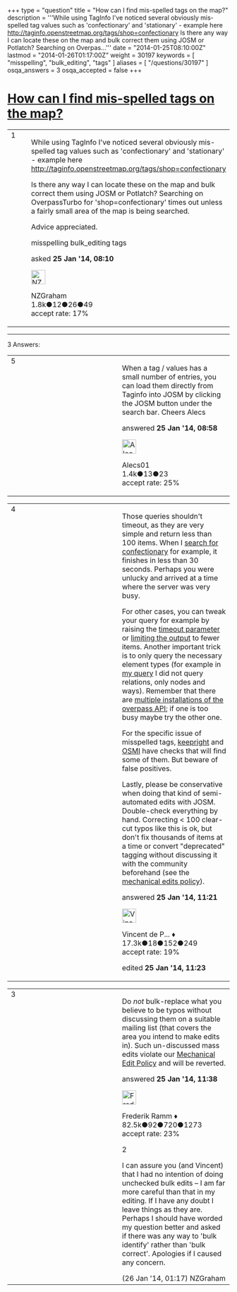 +++
type = "question"
title = "How can I find mis-spelled tags on the map?"
description = '''While using TagInfo I&#x27;ve noticed several obviously mis-spelled tag values such as &#x27;confectionary&#x27; and &#x27;stationary&#x27; - example here http://taginfo.openstreetmap.org/tags/shop=confectionary Is there any way I can locate these on the map and bulk correct them using JOSM or Potlatch? Searching on Overpas...'''
date = "2014-01-25T08:10:00Z"
lastmod = "2014-01-26T01:17:00Z"
weight = 30197
keywords = [ "misspelling", "bulk_editing", "tags" ]
aliases = [ "/questions/30197" ]
osqa_answers = 3
osqa_accepted = false
+++

<div class="headNormal">

# [How can I find mis-spelled tags on the map?](/questions/30197/how-can-i-find-mis-spelled-tags-on-the-map)

</div>

<div id="main-body">

<div id="askform">

<table id="question-table" style="width:100%;">
<colgroup>
<col style="width: 50%" />
<col style="width: 50%" />
</colgroup>
<tbody>
<tr>
<td style="width: 30px; vertical-align: top"><div class="vote-buttons">
<span id="post-30197-upvote" class="ajax-command post-vote up" rel="nofollow" title="I like this post (click again to cancel)"> </span>
<div id="post-30197-score" class="post-score" title="current number of votes">
1
</div>
<span id="post-30197-downvote" class="ajax-command post-vote down" rel="nofollow" title="I dont like this post (click again to cancel)"> </span> <span id="favorite-mark" class="ajax-command favorite-mark" rel="nofollow" title="mark/unmark this question as favorite (click again to cancel)"> </span>
<div id="favorite-count" class="favorite-count">
&#10;</div>
</div></td>
<td><div id="item-right">
<div class="question-body">
<p>While using TagInfo I've noticed several obviously mis-spelled tag values such as 'confectionary' and 'stationary' - example here <a href="http://taginfo.openstreetmap.org/tags/shop=confectionary">http://taginfo.openstreetmap.org/tags/shop=confectionary</a></p>
<p>Is there any way I can locate these on the map and bulk correct them using JOSM or Potlatch? Searching on OverpassTurbo for 'shop=confectionary' times out unless a fairly small area of the map is being searched.</p>
<p>Advice appreciated.</p>
</div>
<div id="question-tags" class="tags-container tags">
<span class="post-tag tag-link-misspelling" rel="tag" title="see questions tagged &#39;misspelling&#39;">misspelling</span> <span class="post-tag tag-link-bulk_editing" rel="tag" title="see questions tagged &#39;bulk_editing&#39;">bulk_editing</span> <span class="post-tag tag-link-tags" rel="tag" title="see questions tagged &#39;tags&#39;">tags</span>
</div>
<div id="question-controls" class="post-controls">
&#10;</div>
<div class="post-update-info-container">
<div class="post-update-info post-update-info-user">
<p>asked <strong>25 Jan '14, 08:10</strong></p>
<img src="https://secure.gravatar.com/avatar/0b78593a39b9f71b9697697876327c6a?s=32&amp;d=identicon&amp;r=g" class="gravatar" width="32" height="32" alt="NZGraham&#39;s gravatar image" />
<p><span>NZGraham</span><br />
<span class="score" title="1814 reputation points"><span>1.8k</span></span><span title="12 badges"><span class="badge1">●</span><span class="badgecount">12</span></span><span title="26 badges"><span class="silver">●</span><span class="badgecount">26</span></span><span title="49 badges"><span class="bronze">●</span><span class="badgecount">49</span></span><br />
<span class="accept_rate" title="Rate of the user&#39;s accepted answers">accept rate:</span> <span title="NZGraham has 7 accepted answers">17%</span></p>
</div>
</div>
<div id="comments-container-30197" class="comments-container">
&#10;</div>
<div id="comment-tools-30197" class="comment-tools">
&#10;</div>
<div class="clear">
&#10;</div>
<div id="comment-30197-form-container" class="comment-form-container">
&#10;</div>
<div class="clear">
&#10;</div>
</div></td>
</tr>
</tbody>
</table>

------------------------------------------------------------------------

<div class="tabBar">

<span id="sort-top"></span>

<div class="headQuestions">

3 Answers:

</div>

</div>

<span id="30199"></span>

<div id="answer-container-30199" class="answer">

<table style="width:100%;">
<colgroup>
<col style="width: 50%" />
<col style="width: 50%" />
</colgroup>
<tbody>
<tr>
<td style="width: 30px; vertical-align: top"><div class="vote-buttons">
<span id="post-30199-upvote" class="ajax-command post-vote up" rel="nofollow" title="I like this post (click again to cancel)"> </span>
<div id="post-30199-score" class="post-score" title="current number of votes">
5
</div>
<span id="post-30199-downvote" class="ajax-command post-vote down" rel="nofollow" title="I dont like this post (click again to cancel)"> </span>
</div></td>
<td><div class="item-right">
<div class="answer-body">
<p>When a tag / values has a small number of entries, you can load them directly from Taginfo into JOSM by clicking the JOSM button under the search bar. Cheers Alecs</p>
</div>
<div class="answer-controls post-controls">
&#10;</div>
<div class="post-update-info-container">
<div class="post-update-info post-update-info-user">
<p>answered <strong>25 Jan '14, 08:58</strong></p>
<img src="https://secure.gravatar.com/avatar/b75c397321b010a8a70f44ab78e7bb44?s=32&amp;d=identicon&amp;r=g" class="gravatar" width="32" height="32" alt="Alecs01&#39;s gravatar image" />
<p><span>Alecs01</span><br />
<span class="score" title="1371 reputation points"><span>1.4k</span></span><span title="13 badges"><span class="silver">●</span><span class="badgecount">13</span></span><span title="23 badges"><span class="bronze">●</span><span class="badgecount">23</span></span><br />
<span class="accept_rate" title="Rate of the user&#39;s accepted answers">accept rate:</span> <span title="Alecs01 has 6 accepted answers">25%</span></p>
</div>
</div>
<div id="comments-container-30199" class="comments-container">
&#10;</div>
<div id="comment-tools-30199" class="comment-tools">
&#10;</div>
<div class="clear">
&#10;</div>
<div id="comment-30199-form-container" class="comment-form-container">
&#10;</div>
<div class="clear">
&#10;</div>
</div></td>
</tr>
</tbody>
</table>

</div>

<span id="30201"></span>

<div id="answer-container-30201" class="answer">

<table style="width:100%;">
<colgroup>
<col style="width: 50%" />
<col style="width: 50%" />
</colgroup>
<tbody>
<tr>
<td style="width: 30px; vertical-align: top"><div class="vote-buttons">
<span id="post-30201-upvote" class="ajax-command post-vote up" rel="nofollow" title="I like this post (click again to cancel)"> </span>
<div id="post-30201-score" class="post-score" title="current number of votes">
4
</div>
<span id="post-30201-downvote" class="ajax-command post-vote down" rel="nofollow" title="I dont like this post (click again to cancel)"> </span>
</div></td>
<td><div class="item-right">
<div class="answer-body">
<p>Those queries shouldn't timeout, as they are very simple and return less than 100 items. When I <a href="http://overpass-turbo.eu/s/2fk">search for confectionary</a> for example, it finishes in less than 30 seconds. Perhaps you were unlucky and arrived at a time where the server was very busy.</p>
<p>For other cases, you can tweak your query for example by raising the <a href="https://wiki.openstreetmap.org/wiki/Overpass_API/Overpass_QL#timeout">timeout parameter</a> or <a href="https://wiki.openstreetmap.org/wiki/Overpass_API/Overpass_QL#element-limit">limiting the output</a> to fewer items. Another important trick is to only query the necessary element types (for example in <a href="http://overpass-turbo.eu/s/2fk">my query</a> I did not query relations, only nodes and ways). Remember that there are <a href="https://wiki.openstreetmap.org/wiki/Overpass_API">multiple installations of the overpass API</a>; if one is too busy maybe try the other one.</p>
<p>For the specific issue of misspelled tags, <a href="http://keepright.ipax.at/report_map.php?zoom=6&amp;lat=51.11099&amp;lon=-0.09721&amp;layers=B0T&amp;ch=0%2C220%2C60&amp;show_ign=0&amp;show_tmpign=0">keepright</a> and <a href="http://tools.geofabrik.de/osmi/?view=tagging&amp;lon=-2.72754&amp;lat=50.99578&amp;zoom=5&amp;overlays=nodes_with_empty_k,ways_with_empty_k,nodes_with_empty_v,ways_with_empty_v,node_tags_with_whitespace,way_tags_with_whitespace,misspelled_node_keys,misspelled_way_keys,node_with_unusual_char,way_with_unusual_char,node_with_short_or_long_key,way_with_short_or_long_key,unwayed_segments,ways_without_tags">OSMI</a> have checks that will find some of them. But beware of false positives.</p>
<p>Lastly, please be conservative when doing that kind of semi-automated edits with JOSM. Double-check everything by hand. Correcting &lt; 100 clear-cut typos like this is ok, but don't fix thousands of items at a time or convert "deprecated" tagging without discussing it with the community beforehand (see the <a href="https://wiki.openstreetmap.org/wiki/Mechanical_Edit_Policy">mechanical edits policy</a>).</p>
</div>
<div class="answer-controls post-controls">
&#10;</div>
<div class="post-update-info-container">
<div class="post-update-info post-update-info-user">
<p>answered <strong>25 Jan '14, 11:21</strong></p>
<img src="https://secure.gravatar.com/avatar/d20f86db9a6f03cb070e9fbaaf0b7228?s=32&amp;d=identicon&amp;r=g" class="gravatar" width="32" height="32" alt="Vincent%20de%20Phily&#39;s gravatar image" />
<p><span>Vincent de P... ♦</span><br />
<span class="score" title="17304 reputation points"><span>17.3k</span></span><span title="18 badges"><span class="badge1">●</span><span class="badgecount">18</span></span><span title="152 badges"><span class="silver">●</span><span class="badgecount">152</span></span><span title="249 badges"><span class="bronze">●</span><span class="badgecount">249</span></span><br />
<span class="accept_rate" title="Rate of the user&#39;s accepted answers">accept rate:</span> <span title="Vincent de Phily has 64 accepted answers">19%</span></p>
</div>
<div class="post-update-info post-update-info-edited">
<p><span> edited <strong>25 Jan '14, 11:23</strong> </span></p>
</div>
</div>
<div id="comments-container-30201" class="comments-container">
&#10;</div>
<div id="comment-tools-30201" class="comment-tools">
&#10;</div>
<div class="clear">
&#10;</div>
<div id="comment-30201-form-container" class="comment-form-container">
&#10;</div>
<div class="clear">
&#10;</div>
</div></td>
</tr>
</tbody>
</table>

</div>

<span id="30202"></span>

<div id="answer-container-30202" class="answer">

<table style="width:100%;">
<colgroup>
<col style="width: 50%" />
<col style="width: 50%" />
</colgroup>
<tbody>
<tr>
<td style="width: 30px; vertical-align: top"><div class="vote-buttons">
<span id="post-30202-upvote" class="ajax-command post-vote up" rel="nofollow" title="I like this post (click again to cancel)"> </span>
<div id="post-30202-score" class="post-score" title="current number of votes">
3
</div>
<span id="post-30202-downvote" class="ajax-command post-vote down" rel="nofollow" title="I dont like this post (click again to cancel)"> </span>
</div></td>
<td><div class="item-right">
<div class="answer-body">
<p>Do <em>not</em> bulk-replace what you believe to be typos without discussing them on a suitable mailing list (that covers the area you intend to make edits in). Such un-discussed mass edits violate our <a href="https://wiki.openstreetmap.org/wiki/Mechanical_Edit_Policy">Mechanical Edit Policy</a> and will be reverted.</p>
</div>
<div class="answer-controls post-controls">
&#10;</div>
<div class="post-update-info-container">
<div class="post-update-info post-update-info-user">
<p>answered <strong>25 Jan '14, 11:38</strong></p>
<img src="https://secure.gravatar.com/avatar/a2b38d937e70ab39d895d17da0dd1ba4?s=32&amp;d=identicon&amp;r=g" class="gravatar" width="32" height="32" alt="Frederik%20Ramm&#39;s gravatar image" />
<p><span>Frederik Ramm ♦</span><br />
<span class="score" title="82494 reputation points"><span>82.5k</span></span><span title="92 badges"><span class="badge1">●</span><span class="badgecount">92</span></span><span title="720 badges"><span class="silver">●</span><span class="badgecount">720</span></span><span title="1273 badges"><span class="bronze">●</span><span class="badgecount">1273</span></span><br />
<span class="accept_rate" title="Rate of the user&#39;s accepted answers">accept rate:</span> <span title="Frederik Ramm has 417 accepted answers">23%</span></p>
</div>
</div>
<div id="comments-container-30202" class="comments-container">
<span id="30230"></span>
<div id="comment-30230" class="comment">
<div id="post-30230-score" class="comment-score">
2
</div>
<div class="comment-text">
<p>I can assure you (and Vincent) that I had no intention of doing unchecked bulk edits – I am far more careful than that in my editing. If I have any doubt I leave things as they are. Perhaps I should have worded my question better and asked if there was any way to 'bulk identify' rather than 'bulk correct'. Apologies if I caused any concern.</p>
</div>
<div id="comment-30230-info" class="comment-info">
<span class="comment-age">(26 Jan '14, 01:17)</span> <span class="comment-user userinfo">NZGraham</span>
</div>
</div>
</div>
<div id="comment-tools-30202" class="comment-tools">
&#10;</div>
<div class="clear">
&#10;</div>
<div id="comment-30202-form-container" class="comment-form-container">
&#10;</div>
<div class="clear">
&#10;</div>
</div></td>
</tr>
</tbody>
</table>

</div>

<div class="paginator-container-left">

</div>

</div>

</div>

